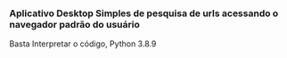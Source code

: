 
### Aplicativo Desktop Simples de pesquisa de urls acessando o navegador padrão do usuário

Basta Interpretar o código, Python 3.8.9